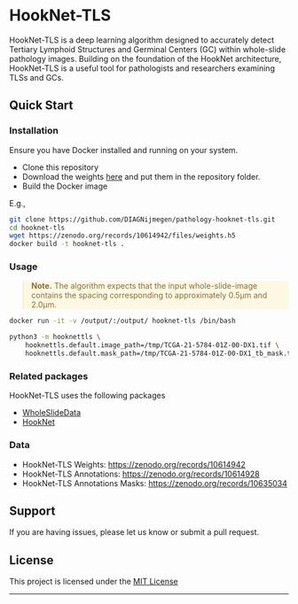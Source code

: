 
# HookNet-TLS

HookNet-TLS is a deep learning algorithm designed to accurately detect Tertiary Lymphoid Structures and Germinal Centers (GC) within whole-slide pathology images. Building on the foundation of the HookNet architecture, HookNet-TLS is a useful tool for pathologists and researchers examining  TLSs and GCs.


## Quick Start 


### Installation

Ensure you have Docker installed and running on your system. 

- Clone this repository
- Download the weights [here](https://zenodo.org/records/10614942) and put them in the repository folder.
- Build the Docker image

E.g.,

```bash
git clone https://github.com/DIAGNijmegen/pathology-hooknet-tls.git
cd hooknet-tls
wget https://zenodo.org/records/10614942/files/weights.h5
docker build -t hooknet-tls .
```

### Usage



<blockquote style="color: #8a6d3b; background-color: #fcf8e3; border-left: 2px solid #faebcc;">
  <p><strong>Note.</strong> The algorithm expects that the input whole-slide-image contains the spacing corresponding to approximately 0.5µm and 2.0µm.</p>
</blockquote>

```bash
docker run -it -v /output/:/output/ hooknet-tls /bin/bash
```

```bash
python3 -m hooknettls \
    hooknettls.default.image_path=/tmp/TCGA-21-5784-01Z-00-DX1.tif \
    hooknettls.default.mask_path=/tmp/TCGA-21-5784-01Z-00-DX1_tb_mask.tif
```

### Related packages 
HookNet-TLS uses the following packages

- [WholeSlideData](https://github.com/DIAGNijmegen/pathology-whole-slide-data)
- [HookNet](https://github.com/DIAGNijmegen/pathology-hooknet)

### Data
- HookNet-TLS Weights: https://zenodo.org/records/10614942
- HookNet-TLS Annotations: https://zenodo.org/records/10614928
- HookNet-TLS Annotations Masks: https://zenodo.org/records/10635034



## Support 

If you are having issues, please let us know or submit a pull request.

## License

This project is licensed under the [MIT License](LICENSE.md)


---
